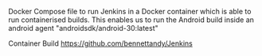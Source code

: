 Docker Compose file to run Jenkins in a Docker container which is able to run containerised builds.
This enables us to run the Android build inside an android agent "androidsdk/android-30:latest"


Container Build https://github.com/bennettandy/Jenkins
